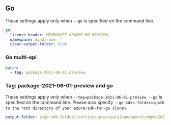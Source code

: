 ## Go

These settings apply only when `--go` is specified on the command line.

```yaml $(go)
go:
  license-header: MICROSOFT_APACHE_NO_VERSION
  namespace: dynatrace
  clear-output-folder: true
```

### Go multi-api

``` yaml $(go) && $(multiapi)
batch:
  - tag: package-2021-06-01-preview
```

### Tag: package-2021-06-01-preview and go

These settings apply only when `--tag=package-2021-06-01-preview --go` is specified on the command line.
Please also specify `--go-sdks-folder=<path to the root directory of your azure-sdk-for-go clone>`.

```yaml $(tag) == 'package-2021-06-01-preview' && $(go)
output-folder: $(go-sdk-folder)/services/preview/$(namespace)/mgmt/2021-06-01-preview/$(namespace)
```
